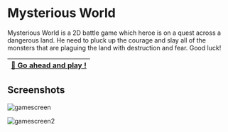 # Mysterious World
Mysterious World is a 2D battle game which heroe is on a quest across a dangerous land.
He need to pluck up the courage and slay all of the monsters that are plaguing
the land with destruction and fear. 
 Good luck!

| [:rocket: Go ahead and play !](https://simmer.io/@bladerunner40k/~39744529-2989-ea7d-1761-b991af770ca7) |
| --------------- | 

## Screenshots

![gamescreen](https://user-images.githubusercontent.com/45365067/78762555-ab078300-798c-11ea-87cb-bbd5f57f5890.png)

![gamescreen2](https://user-images.githubusercontent.com/45365067/78705841-c5067e80-7916-11ea-8c21-cb6135dad17f.png)
